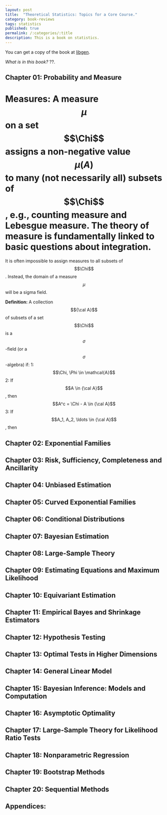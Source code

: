 ```yaml
---
layout: post
title:  "Theoretical Statistics: Topics for a Core Course."
category: book-reviews
tags: statistics
published: true
permalink: /:categories/:title
description: This is a book on statistics.
---
```


You can get a copy of the book at [libgen].

*What is in this book?* ??.

## **Chapter 01: Probability and Measure**

# **Measures:** A measure $$\mu$$ on a set $$\Chi$$ assigns a non-negative value $$\mu(A)$$ to many (not necessarily all) subsets of $$\Chi$$, e.g., counting measure and Lebesgue measure. The theory of measure is fundamentally linked to basic questions about integration.

It is often impossible to assign measures to all subsets of $$\Chi$$. Instead, the domain of a measure $$\mu$$ will be a sigma field.

**Definition:** A collection $${\cal A}$$ of subsets of a set $$\Chi$$ is a $$\sigma$$-field (or a $$\sigma$$-algebra) if:
	1: $$\Chi, \Phi \in \mathcal{A}$$
	2: If $$A \in {\cal A}$$, then $$A^c = \Chi - A \in {\cal A}$$
	3: If $$A_1, A_2, \ldots \in {\cal A}$$, then 

## **Chapter 02: Exponential Families**

## **Chapter 03: Risk, Sufficiency, Completeness and Ancillarity**

## **Chapter 04: Unbiased Estimation**

## **Chapter 05: Curved Exponential Families**

## **Chapter 06: Conditional Distributions**

## **Chapter 07: Bayesian Estimation**

## **Chapter 08: Large-Sample Theory**

## **Chapter 09: Estimating Equations and Maximum Likelihood**

## **Chapter 10: Equivariant Estimation**

## **Chapter 11: Empirical Bayes and Shrinkage Estimators**

## **Chapter 12: Hypothesis Testing**

## **Chapter 13: Optimal Tests in Higher Dimensions**

## **Chapter 14: General Linear Model**

## **Chapter 15: Bayesian Inference: Models and Computation**

## **Chapter 16: Asymptotic Optimality**

## **Chapter 17: Large-Sample Theory for Likelihood Ratio Tests**

## **Chapter 18: Nonparametric Regression**

## **Chapter 19: Bootstrap Methods**

## **Chapter 20: Sequential Methods**

## **Appendices:**

[jekyll-docs]: https://jekyllrb.com/docs/home
[jekyll-gh]:   https://github.com/jekyll/jekyll
[jekyll-talk]: https://talk.jekyllrb.com/
[cmi]: https://www.cmi.ac.in
[google]: https://www.google.com
[gmail]: https://www.gmail.com
[govind]: https://www.cmi.ac.in/~govind
[libgen]: http://libgen.io

<script type="text/javascript" async
  src="https://cdnjs.cloudflare.com/ajax/libs/mathjax/2.7.2/MathJax.js?config=TeX-MML-AM_CHTML">
</script>
